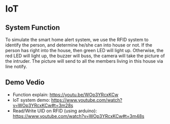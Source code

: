 # IoT
## System Function
To simulate the smart home alert system, we use the RFID system to identify the person, and determine he/she can into house or not.
If the person has right into the house, then green LED will light up.
Otherwise, the red LED will light up, the buzzer will buss, the camera will take the picture of the intruder.
The picture will send to all the members living in this house via line notify.
## Demo Vedio
- Function explain: https://youtu.be/WOp3YRcxKCw
- IoT system demo: https://www.youtube.com/watch?v=WOp3YRcxKCw#t=3m28s  
- Read/Write UID on RFID (using arduino): https://www.youtube.com/watch?v=WOp3YRcxKCw#t=3m48s
